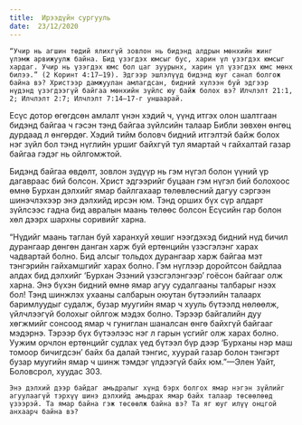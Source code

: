 ```yaml
---
title:  Ирээдүйн сургууль
date:  23/12/2020
---
```


`“Учир нь агшин төдий ялихгүй зовлон нь бидэнд алдрын мөнхийн жинг үлэмж арвижуулж байна. Бид үзэгдэх юмсыг бус, харин үл үзэгдэх юмсыг хардаг. Учир нь үзэгдэх юмс бол цаг зуурынх, харин үл үзэгдэх юмс мөнх билээ.” (2 Коринт 4:17–19). Эдгээр эшлэлүүд бидэнд юуг санал болгож байна вэ? Христээр дамжуулан амлагдсан, бидний хүлээн буй эдгээр нүдэнд үзэгдээгүй байгаа мөнхийн зүйлс юу байж болох вэ? Илчлэлт 21:1, 2; Илчлэлт 2:7; Илчлэлт 7:14–17-г уншаарай.`

Есүс дотор өгөгдсөн амлалт үнэн хэдий ч, үүнд итгэх олон шалтгаан бидэнд байгаа ч гэсэн тэнд байгаа зүйлсийн талаар Библи зөвхөн өнгөц дурдаад л өнгөрдөг. Хэдий тийм боловч бидний итгэлтэй байж болох нэг зүйл бол тэнд нүглийн уршиг байхгүй тул ямартай ч гайхалтай газар байгаа гэдэг нь ойлгомжтой.

Бидэнд байгаа өвдөлт, зовлон зүдүүр нь гэм нүгэл болон үүний үр дагавраас бий болсон. Христ эдгээрийг буцаан гэм нүгэл бий болохоос өмнө Бурхан дэлхийг ямар байлгахаар төлөвлөсний дагуу сэргээн шинэчлэхээр энэ дэлхийд ирсэн юм. Тэнд орших бүх сүр алдарт зүйлсээс гадна бид авралын маань төлөөс болсон Есүсийн гар болон хөл дээрх шархны соривийг харна.

“Нүдийг маань таглан буй харанхуй хөшиг нээгдэхэд бидний нүд бичил дурангаар дөнгөн данган харж буй ертөнцийн үзэсгэлэнг харах чадвартай болно. Бид алсыг тольдох дурангаар харж байгаа мэт тэнгэрийн гайхамшгийг харах болно. Гэм нүглээр доройтсон байдлаа алдах бид дэлхийг ‘Бурхан Эзэний үзэсгэлэнгээр’ гоёсон байгааг олж харна. Энэ бүхэн бидний өмнө ямар агуу судалгааны талбарыг нээх бол! Тэнд шинжлэх ухааны салбарын оюутан бүтээлийн талаарх баримлуудыг судалж, бузар муугийн ямар ч хууль бүтээлд нөлөөлж, үйлчлээгүй болохыг ойлгож мэдэх болно. Тэрээр байгалийн дуу хөгжмийг сонсоод ямар ч гуниглан шаналсан өнгө байхгүй байгааг мэдэрнэ. Тэрээр бүх бүтээлээс нэг л гарын үсгийг олж харах болно. Уужим орчлон ертөнцийг судлах үед бүтээл бүр дээр ‘Бурханы нэр маш томоор бичигдсэн’ байх ба далай тэнгис, хуурай газар болон тэнгэрт бузар муугийн ямар ч шинж тэмдэг үлдээгүй байх юм.”—Элен Уайт, Боловсрол, хуудас 303.

`Энэ дэлхий дээр байдаг амьдралыг хүнд бэрх болгох ямар нэгэн зүйлийг агуулаагүй тэрхүү шинэ дэлхийд амьдрах ямар байх талаар төсөөлөөд үзээрэй. Та ямар байна гэж төсөөлж байна вэ? Та яг юуг илүү онцгой анхаарч байна вэ?`